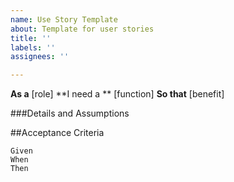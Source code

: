 ```yaml
---
name: Use Story Template
about: Template for user stories
title: ''
labels: ''
assignees: ''

---
```


**As a** [role]
**I need a ** [function]
**So that** [benefit]

###Details and Assumptions 

##Acceptance Criteria 
```Gherkin
Given
When
Then 
```
